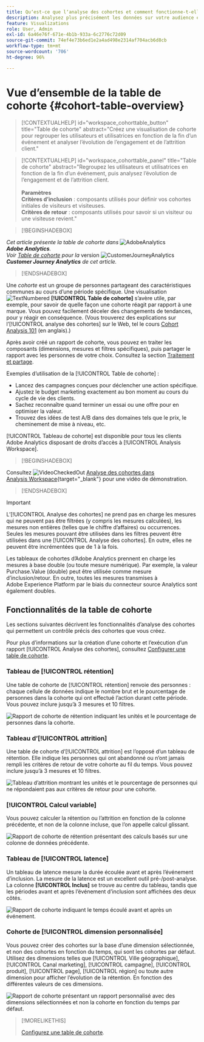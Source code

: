 ```yaml
---
title: Quʼest-ce que lʼanalyse des cohortes et comment fonctionne-t-elle ?
description: Analysez plus précisément les données sur votre audience et triez-les en groupes apparentés grâce à lʼanalyse des cohortes. En savoir plus sur l’analyse des cohortes dans Analysis Workspace.
feature: Visualizations
role: User, Admin
exl-id: 6a46e76f-671e-4b1b-933a-6c2776c72d09
source-git-commit: 74ef4e73b6ed1e2a4ad498e2314af704acb6d8cb
workflow-type: tm+mt
source-wordcount: '706'
ht-degree: 96%

---
```


# Vue d’ensemble de la table de cohorte {#cohort-table-overview}


<!-- markdownlint-disable MD034 -->

>[!CONTEXTUALHELP]
>id="workspace_cohorttable_button"
>title="Table de cohorte"
>abstract="Créez une visualisation de cohorte pour regrouper les utilisateurs et utilisatrices en fonction de la fin d’un événement et analyser l’évolution de l’engagement et de l’attrition client."

<!-- markdownlint-enable MD034 -->

<!-- markdownlint-disable MD034 -->

>[!CONTEXTUALHELP]
>id="workspace_cohorttable_panel"
>title="Table de cohorte"
>abstract="Regroupez les utilisateurs et utilisatrices en fonction de la fin d’un événement, puis analysez l’évolution de l’engagement et de l’attrition client.<br/><br/>**Paramètres &#x200B;**<br/>**Critères d’inclusion** : composants utilisés pour définir vos cohortes initiales de visiteurs et visiteuses.<br/>**Critères de retour** : composants utilisés pour savoir si un visiteur ou une visiteuse revient."

<!-- markdownlint-enable MD034 -->


>[!BEGINSHADEBOX]

_Cet article présente la table de cohorte dans_ ![AdobeAnalytics](/help/assets/icons/AdobeAnalytics.svg) _&#x200B;**Adobe Analytics**._<br/>_Voir [Table de cohorte](https://experienceleague.adobe.com/fr/docs/analytics-platform/using/cja-workspace/visualizations/cohort-table/cohort-analysis) pour la_ version ![CustomerJourneyAnalytics](/help/assets/icons/CustomerJourneyAnalytics.svg) _&#x200B;**Customer Journey Analytics** de cet article._

>[!ENDSHADEBOX]



Une *cohorte* est un groupe de personnes partageant des caractéristiques communes au cours d’une période spécifique. Une visualisation ![TextNumbered](/help/assets/icons/TextNumbered.svg) **[!UICONTROL Table de cohorte]** s’avère utile, par exemple, pour savoir de quelle façon une cohorte réagit par rapport à une marque. Vous pouvez facilement déceler des changements de tendances, pour y réagir en conséquence. (Vous trouverez des explications sur l’[!UICONTROL analyse des cohortes] sur le Web, tel le cours [Cohort Analysis 101](https://fr.wikipedia.org/wiki/Cohort_analysis) (en anglais).)

Après avoir créé un rapport de cohorte, vous pouvez en traiter les composants (dimensions, mesures et filtres spécifiques), puis partager le rapport avec les personnes de votre choix. Consultez la section [Traitement et partage](/help/analyze/analysis-workspace/curate-share/curate.md).

Exemples d’utilisation de la [!UICONTROL Table de cohorte] :

* Lancez des campagnes conçues pour déclencher une action spécifique.
* Ajustez le budget marketing exactement au bon moment au cours du cycle de vie des clients.
* Sachez reconnaître quand terminer un essai ou une offre pour en optimiser la valeur.
* Trouvez des idées de test A/B dans des domaines tels que le prix, le cheminement de mise à niveau, etc.

[!UICONTROL Tableau de cohorte] est disponible pour tous les clients Adobe Analytics disposant de droits d’accès à [!UICONTROL Analysis Workspace].


>[!BEGINSHADEBOX]

Consultez ![VideoCheckedOut](/help/assets/icons/VideoCheckedOut.svg) [Analyse des cohortes dans Analysis Workspace](https://video.tv.adobe.com/v/23990/?quality=12&learn=on){target="_blank"} pour une vidéo de démonstration.

>[!ENDSHADEBOX]


>[!IMPORTANT]
>
>Lʼ[!UICONTROL Analyse des cohortes] ne prend pas en charge les mesures qui ne peuvent pas être filtrées (y compris les mesures calculées), les mesures non entières (telles que le chiffre d’affaires) ou occurrences. Seules les mesures pouvant être utilisées dans les filtres peuvent être utilisées dans une [!UICONTROL Analyse des cohortes]. En outre, elles ne peuvent être incrémentées que de 1 à la fois.

Les tableaux de cohortes d’Adobe Analytics prennent en charge les mesures à base double (ou toute mesure numérique). Par exemple, la valeur Purchase.Value (double) peut être utilisée comme mesure d’inclusion/retour. En outre, toutes les mesures transmises à Adobe Experience Platform par le biais du connecteur source Analytics sont également doubles.

## Fonctionnalités de la table de cohorte

Les sections suivantes décrivent les fonctionnalités d’analyse des cohortes qui permettent un contrôle précis des cohortes que vous créez.

Pour plus d’informations sur la création d’une cohorte et l’exécution d’un rapport [!UICONTROL Analyse des cohortes], consultez [Configurer une table de cohorte](/help/analyze/analysis-workspace/visualizations/cohort-table/t-cohort.md).

### Tableau de [!UICONTROL rétention]

Une table de cohorte de [!UICONTROL rétention] renvoie des personnes : chaque cellule de données indique le nombre brut et le pourcentage de personnes dans la cohorte qui ont effectué l’action durant cette période. Vous pouvez inclure jusqu’à 3 mesures et 10 filtres.

![Rapport de cohorte de rétention indiquant les unités et le pourcentage de personnes dans la cohorte.](assets/retention-report.png)

### Tableau d’[!UICONTROL attrition]

Une table de cohorte d’[!UICONTROL attrition] est l’opposé d’un tableau de rétention. Elle indique les personnes qui ont abandonné ou n’ont jamais rempli les critères de retour de votre cohorte au fil du temps. Vous pouvez inclure jusqu’à 3 mesures et 10 filtres.

![Tableau d’attrition montrant les unités et le pourcentage de personnes qui ne répondaient pas aux critères de retour pour une cohorte.](assets/churn-report.png)

### [!UICONTROL Calcul variable]

Vous pouvez calculer la rétention ou l’attrition en fonction de la colonne précédente, et non de la colonne incluse, que l’on appelle calcul glissant.

![Rapport de cohorte de rétention présentant des calculs basés sur une colonne de données précédente.](assets/retention-report-rolling.png)

### Tableau de [!UICONTROL latence]

Un tableau de latence mesure la durée écoulée avant et après l’événement d’inclusion. La mesure de la latence est un excellent outil pré-/post-analyse. La colonne **[!UICONTROL Inclus]** se trouve au centre du tableau, tandis que les périodes avant et après l’événement d’inclusion sont affichées des deux côtés.

![Rapport de cohorte indiquant le temps écoulé avant et après un événement.](assets/retention-report-latency.png)

### Cohorte de [!UICONTROL dimension personnalisée]

Vous pouvez créer des cohortes sur la base d’une dimension sélectionnée, et non des cohortes en fonction du temps, qui sont les cohortes par défaut. Utilisez des dimensions telles que [!UICONTROL Ville géographique], [!UICONTROL Canal marketing], [!UICONTROL campagne], [!UICONTROL produit], [!UICONTROL page], [!UICONTROL région] ou toute autre dimension pour afficher l’évolution de la rétention. En fonction des différentes valeurs de ces dimensions.

![Rapport de cohorte présentant un rapport personnalisé avec des dimensions sélectionnées et non la cohorte en fonction du temps par défaut.](assets/retention-dimensions.png)

>[!MORELIKETHIS]
>
>[Configurez une table de cohorte](/help/analyze/analysis-workspace/visualizations/cohort-table/t-cohort.md).
>



<!--
A *`cohort`* is a group of people sharing common characteristics over a specified period. [!UICONTROL Cohort Analysis] is useful, for example, when you want to learn how a cohort engages with a brand. You can easily spot changes in trends, then respond accordingly. (Explanations of [!UICONTROL Cohort Analysis] are available on the web, such as at [Cohort Analysis 101](https://en.wikipedia.org/wiki/Cohort_analysis).)

After creating a cohort report, you can curate its components (specific dimensions, metrics, and segments), then share the cohort report with anyone. See [Curate and Share](/help/analyze/analysis-workspace/curate-share/curate.md).

Examples of what you can do with [!UICONTROL Cohort Analysis]:

* Launch campaigns designed to spur a desired action.
* Shift marketing budget at exactly the right time in the customer lifecycle.
* Recognize when to end a trial or an offer, in order to maximize value.
* Gain ideas for A/B testing in areas such as pricing, upgrade path, and so on.

[!UICONTROL Cohort Analysis] is available for all Adobe Analytics customers with access rights to [!UICONTROL Analysis Workspace].


>[!BEGINSHADEBOX]

See ![VideoCheckedOut](/help/assets/icons/VideoCheckedOut.svg) [Cohort analysis in Analysis Workspace](https://video.tv.adobe.com/v/25965?quality=12&learn=on){target="_blank"} for a demo video.

>[!ENDSHADEBOX]

>[!IMPORTANT]
>
>[!UICONTROL Cohort Analysis] does not support non-segmentable metrics (including calculated metrics), non-integer metrics (such as Revenue), or Occurrences. 
>
>Only metrics that can be used in segments can be used in [!UICONTROL Cohort Analysis], and they can only be incremented by >1 at a time. 

## Cohort Analysis capabilities

The following sections describe Cohort Analysis features that allow for fine-tuned control over the cohorts you are building.

For more detailed information about creating a cohort and running a [!UICONTROL Cohort Analysis] report, see [Configure a Cohort Analysis report](/help/analyze/analysis-workspace/visualizations/cohort-table/t-cohort.md).

### [!UICONTROL Retention] Table

A [!UICONTROL Retention] cohort report returns visitors: each data cell shows the raw number and percentage of visitors in the cohort who did the action during that time period. You can include up to 3 metrics and up to 10 segments.

![](assets/retention-report.png)


>[!BEGINSHADEBOX]

See ![VideoCheckedOut](/help/assets/icons/VideoCheckedOut.svg) [Calculate rolling retention](https://video.tv.adobe.com/v/25962?quality=12&learn=on){target="_blank"} for a demo video.

>[!ENDSHADEBOX]



### [!UICONTROL Churn] Table

A [!UICONTROL Churn] cohort is the inverse of a retention table and shows the visitors who fell out or never met the return criteria for your cohort over time. You can include up to 3 metrics and up to 10 segments.

![](assets/churn-report.png)

>[!BEGINSHADEBOX]

See ![VideoCheckedOut](/help/assets/icons/VideoCheckedOut.svg) [Churn analysis](https://video.tv.adobe.com/v/25966?quality=12&learn=on){target="_blank"} for a demo video.

>[!ENDSHADEBOX]


### [!UICONTROL Rolling Calculation]

Lets you calculate retention or churn based on the previous column, not the included column.

![](assets/cohort-rolling-calculation.png)

### [!UICONTROL Latency] Table

Measures the time that has elapsed before and after the inclusion event occurred. This is an excellent tool for pre/post analysis. The **[!UICONTROL Included]** column is in the center of the table and time periods before and after the inclusion event are shown on both sides.

![](assets/cohort-latency.png)

### [!UICONTROL Custom Dimension] Cohort

Create cohorts based on a selected dimension, and not time-based cohorts, which are the default. Use dimensions such as [!UICONTROL marketing channel], [!UICONTROL campaign], [!UICONTROL product], [!UICONTROL page], [!UICONTROL region], or any other dimension in Adobe Analytics to show how retention changes based on the different values of these dimensions.

![](assets/cohort-customizable-cohort-row.png)

-->
